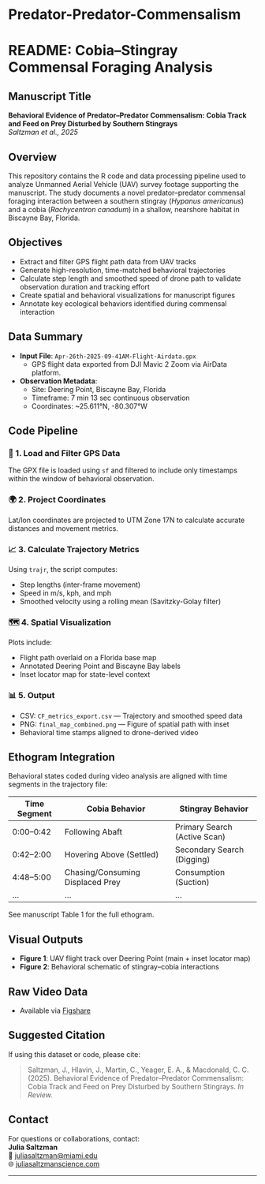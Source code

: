 # Predator-Predator-Commensalism
# README: Cobia–Stingray Commensal Foraging Analysis

## Manuscript Title
**Behavioral Evidence of Predator–Predator Commensalism: Cobia Track and Feed on Prey Disturbed by Southern Stingrays**  
*Saltzman et al., 2025*  

## Overview

This repository contains the R code and data processing pipeline used to analyze Unmanned Aerial Vehicle (UAV) survey footage supporting the manuscript. The study documents a novel predator–predator commensal foraging interaction between a southern stingray (*Hypanus americanus*) and a cobia (*Rachycentron canadum*) in a shallow, nearshore habitat in Biscayne Bay, Florida.

## Objectives

- Extract and filter GPS flight path data from UAV tracks
- Generate high-resolution, time-matched behavioral trajectories
- Calculate step length and smoothed speed of drone path to validate observation duration and tracking effort
- Create spatial and behavioral visualizations for manuscript figures
- Annotate key ecological behaviors identified during commensal interaction

## Data Summary

- **Input File**: `Apr-26th-2025-09-41AM-Flight-Airdata.gpx`  
  - GPS flight data exported from DJI Mavic 2 Zoom via AirData platform.
- **Observation Metadata**:  
  - Site: Deering Point, Biscayne Bay, Florida  
  - Timeframe: 7 min 13 sec continuous observation  
  - Coordinates: ~25.611°N, -80.307°W

## Code Pipeline

### 🔧 1. Load and Filter GPS Data
The GPX file is loaded using `sf` and filtered to include only timestamps within the window of behavioral observation.

### 🌍 2. Project Coordinates
Lat/lon coordinates are projected to UTM Zone 17N to calculate accurate distances and movement metrics.

### 📈 3. Calculate Trajectory Metrics
Using `trajr`, the script computes:
- Step lengths (inter-frame movement)
- Speed in m/s, kph, and mph
- Smoothed velocity using a rolling mean (Savitzky-Golay filter)

### 🗺️ 4. Spatial Visualization
Plots include:
- Flight path overlaid on a Florida base map
- Annotated Deering Point and Biscayne Bay labels
- Inset locator map for state-level context

### 📊 5. Output
- CSV: `CF_metrics_export.csv` — Trajectory and smoothed speed data
- PNG: `final_map_combined.png` — Figure of spatial path with inset
- Behavioral time stamps aligned to drone-derived video

## Ethogram Integration

Behavioral states coded during video analysis are aligned with time segments in the trajectory file:

| Time Segment | Cobia Behavior                  | Stingray Behavior             |
|--------------|----------------------------------|-------------------------------|
| 0:00–0:42    | Following Abaft                 | Primary Search (Active Scan) |
| 0:42–2:00    | Hovering Above (Settled)        | Secondary Search (Digging)   |
| 4:48–5:00    | Chasing/Consuming Displaced Prey| Consumption (Suction)        |
| …            | …                                | …                             |

See manuscript Table 1 for the full ethogram.

## Visual Outputs

- **Figure 1**: UAV flight track over Deering Point (main + inset locator map)
- **Figure 2**: Behavioral schematic of stingray–cobia interactions

## Raw Video Data

- Available via [Figshare](https://figshare.com/s/d40deeff8dddad67654b)

## Suggested Citation

If using this dataset or code, please cite:

> Saltzman, J., Hlavin, J., Martin, C., Yeager, E. A., & Macdonald, C. C. (2025). Behavioral Evidence of Predator–Predator Commensalism: Cobia Track and Feed on Prey Disturbed by Southern Stingrays. *In Review.*

## Contact

For questions or collaborations, contact:  
**Julia Saltzman**  
📧 juliasaltzman@miami.edu  
🌐 [juliasaltzmanscience.com](http://juliasaltzmanscience.com)

---
